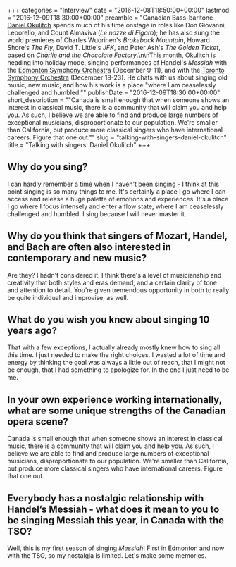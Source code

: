 +++
categories = "Interview"
date = "2016-12-08T18:50:00+00:00"
lastmod = "2016-12-09T18:30:00+00:00"
preamble = "Canadian Bass-baritone [Daniel Okulitch](/scene/people/daniel-okulitch/) spends much of his time onstage in roles like Don Giovanni, Leporello, and Count Almaviva (*Le nozze di Figaro*); he has also sung the world premieres of Charles Wuorinen's *Brokeback Mountain*, Howard Shore's *The Fly*, David T. Little's *JFK*, and Peter Ash's *The Golden Ticket*, based on *Charlie and the Chocolate Factory*.\n\nThis month, Okulitch is heading into holiday mode, singing performances of Handel's *Messiah* with the [Edmonton Symphony Orchestra](http://www.edmontonsymphony.com/index.php/concerts-tickets/all-events?view=event&layout=eventdetail&controller=event&task=event_detail&Itemid=124&eventId=872) (December 9-11), and with the [Toronto Symphony Orchestra](https://www.tso.ca/concert/messiah-0) (December 18-23). He chats with us about singing old music, new music, and how his work is a place \"where I am ceaselessly challenged and humbled.\""
publishDate = "2016-12-09T18:30:00+00:00"
short_description = "&quot;Canada is small enough that when someone shows an interest in classical music, there is a community that will claim you and help you. As such, I believe we are able to find and produce large numbers of exceptional musicians, disproportionate to our population.  We&#039;re smaller than California, but produce more classical singers who have international careers.  Figure that one out.&quot;"
slug = "talking-with-singers-daniel-okulitch"
title = "Talking with singers: Daniel Okulitch"
+++

## Why do you sing?     
 
I can hardly remember a time when I haven't been singing - I think at this point singing is so many things to me. It's certainly a place I go where I can access and release a huge palette of emotions and experiences.  It's a place I go where I focus intensely and enter a flow state, where I am ceaselessly challenged and humbled. I sing because I will never master it.
 
## Why do you think that singers of Mozart, Handel, and Bach are often also interested in contemporary and new music?
 
Are they?  I hadn't considered it.  I think there's a level of musicianship and creativity that both styles and eras demand, and a certain clarity of tone and attention to detail.  You're given tremendous opportunity in both to really be quite individual and improvise, as well.  
 
## What do you wish you knew about singing 10 years ago?
 
That with a few exceptions, I actually already mostly knew how to sing all this time.  I just needed to make the right choices.  I wasted a lot of time and energy by thinking the goal was always a little out of reach, that I might not be enough, that I had something to apologize for.  In the end I just need to be me.
 
## In your own experience working internationally, what are some unique strengths of the Canadian opera scene?
 
Canada is small enough that when someone shows an interest in classical music, there is a community that will claim you and help you. As such, I believe we are able to find and produce large numbers of exceptional musicians, disproportionate to our population.  We're smaller than California, but produce more classical singers who have international careers.  Figure that one out.
 
## Everybody has a nostalgic relationship with Handel’s Messiah - what does it mean to you to be singing Messiah this year, in Canada with the TSO?
 
Well, this is my first season of singing *Messiah*!  First in Edmonton and now with the TSO, so my nostalgia is limited. Let's make some memories.
